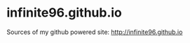 infinite96.github.io
==============

Sources of my github powered site: http://infinite96.github.io
